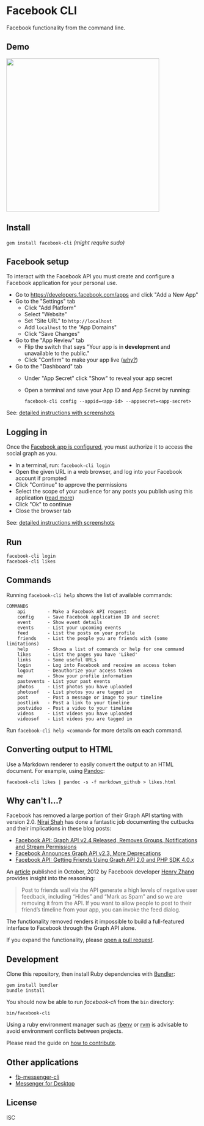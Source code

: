 # Facebook CLI

Facebook functionality from the command line.

## Demo

<a href="https://asciinema.org/a/87129"><img src="https://asciinema.org/a/87129.png" width="400"/></a>

## Install

`gem install facebook-cli` *(might require sudo)*

## Facebook setup

To interact with the Facebook API you must create and configure a Facebook application for your personal use.

- Go to https://developers.facebook.com/apps and click "Add a New App"
- Go to the "Settings" tab
  - Click "Add Platform"
  - Select "Website"
  - Set "Site URL" to `http://localhost`
  - Add `localhost` to the "App Domains"
  - Click "Save Changes"
- Go to the "App Review" tab
  - Flip the switch that says "Your app is in **development** and unavailable to the public."
  - Click "Confirm" to make your app live ([why?](# "This is required for any content you publish through this app to be visible to other users."))
- Go to the "Dashboard" tab
  - Under "App Secret" click "Show" to reveal your app secret
  - Open a terminal and save your App ID and App Secret by running:<br>

    ```
    facebook-cli config --appid=<app-id> --appsecret=<app-secret>
    ```

See: [detailed instructions with screenshots](doc/configuration.md)

## Logging in

Once the [Facebook app is configured](#facebook-setup), you must authorize it to access the social graph as you.

- In a terminal, run: `facebook-cli login`
- Open the given URL in a web browser, and log into your Facebook account if prompted
- Click "Continue" to approve the permissions
- Select the scope of your audience for any posts you publish using this application ([read more](https://www.facebook.com/help/211513702214269))
- Click "Ok" to continue
- Close the browser tab

See: [detailed instructions with screenshots](doc/configuration.md#logging-in)

## Run

```
facebook-cli login
facebook-cli likes
```

## Commands

Running ```facebook-cli help``` shows the list of available commands:

```
COMMANDS
    api        - Make a Facebook API request
    config     - Save Facebook application ID and secret
    event      - Show event details
    events     - List your upcoming events
    feed       - List the posts on your profile
    friends    - List the people you are friends with (some limitations)
    help       - Shows a list of commands or help for one command
    likes      - List the pages you have 'Liked'
    links      - Some useful URLs
    login      - Log into Facebook and receive an access token
    logout     - Deauthorize your access token
    me         - Show your profile information
    pastevents - List your past events
    photos     - List photos you have uploaded
    photosof   - List photos you are tagged in
    post       - Post a message or image to your timeline
    postlink   - Post a link to your timeline
    postvideo  - Post a video to your timeline
    videos     - List videos you have uploaded
    videosof   - List videos you are tagged in
```

Run ```facebook-cli help <command>``` for more details on each command.

## Converting output to HTML

Use a Markdown renderer to easily convert the output to an HTML document.  For example, using [Pandoc](http://pandoc.org):

```
facebook-cli likes | pandoc -s -f markdown_github > likes.html
```

## Why can't I...?

Facebook has removed a large portion of their Graph API starting with version 2.0. [Niraj Shah](https://github.com/niraj-shah) has done a fantastic job documenting the cutbacks and their implications in these blog posts:

* [Facebook API: Graph API v2.4 Released, Removes Groups, Notifications and Stream Permissions](https://www.webniraj.com/2015/07/14/facebook-api-graph-api-v2-4-released-removes-groups-notifications-and-stream-permissions/)
* [Facebook Announces Graph API v2.3, More Deprecations](https://www.webniraj.com/2015/03/26/facebook-announces-graph-api-v2-3-more-deprecations/)
* [Facebook API: Getting Friends Using Graph API 2.0 and PHP SDK 4.0.x](https://www.webniraj.com/2014/06/12/facebook-api-getting-friends-using-graph-api-2-0-and-php-sdk-4-0-x/)

An [article](https://developers.facebook.com/blog/post/2012/10/10/growing-quality-apps-with-open-graph/) published in October, 2012 by Facebook developer [Henry Zhang](https://www.facebook.com/hzz) provides insight into the reasoning:

> Post to friends wall via the API generate a high levels of negative user feedback, including “Hides” and “Mark as Spam" and so we are removing it from the API. If you want to allow people to post to their friend’s timeline from your app, you can invoke the feed dialog.

The functionality removed renders it impossible to build a full-featured interface to Facebook through the Graph API alone.

If you expand the functionality, please [open a pull request](https://github.com/specious/facebook-cli/pulls).

## Development

Clone this repository, then install Ruby dependencies with [Bundler](http://bundler.io):

```
gem install bundler
bundle install
```

You should now be able to run *facebook-cli* from the `bin` directory:

```
bin/facebook-cli
```

Using a ruby environment manager such as [rbenv](https://github.com/rbenv/rbenv) or [rvm](https://rvm.io) is advisable to avoid environment conflicts between projects.

Please read the guide on [how to contribute](CONTRIBUTING.md).

## Other applications

- [fb-messenger-cli](https://github.com/Alex-Rose/fb-messenger-cli)
- [Messenger for Desktop](https://github.com/Aluxian/Messenger-for-Desktop)

## License

ISC
